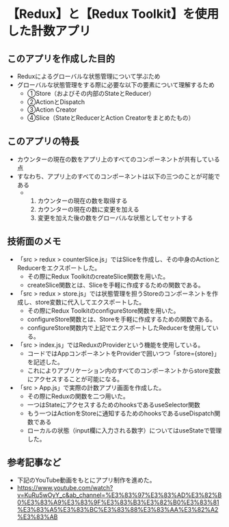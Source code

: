 # 【Redux】と【Redux Toolkit】を使用した計数アプリ

## このアプリを作成した目的
- Reduxによるグローバルな状態管理について学ぶため
- グローバルな状態管理をする際に必要な以下の要素について理解するため
  - ①Store（およびその内部のStateとReducer）
  - ②ActionとDispatch
  - ③Action Creator
  - ④Slice（StateとReducerとAction Creatorをまとめたもの）

## このアプリの特長
- カウンターの現在の数をアプリ上のすべてのコンポーネントが共有している点
- すなわち、アプリ上のすべてのコンポーネントは以下の三つのことが可能である
  - 1. カウンターの現在の数を取得する
    2. カウンターの現在の数に変更を加える
    3. 変更を加えた後の数をグローバルな状態としてセットする

## 技術面のメモ
- 「src > redux > counterSlice.js」ではSliceを作成し、その中身のActionとReducerをエクスポートした。
  - その際にRedux ToolkitのcreateSlice関数を用いた。
  - createSlice関数とは、Sliceを手軽に作成するための関数である。
- 「src > redux > store.js」では状態管理を担うStoreのコンポーネントを作成し、store変数に代入してエクスポートした。
  - その際にRedux ToolkitのconfigureStore関数を用いた。
  - configureStore関数とは、Storeを手軽に作成するための関数である。
  - configureStore関数内で上記でエクスポートしたReducerを使用している。
- 「src > index.js」ではReduxのProviderという機能を使用している。
  - コードではAppコンポーネントをProviderで囲いつつ「store={store}」を記述した。
  - これによりアプリケーション内のすべてのコンポーネントからstore変数にアクセスすることが可能になる。
- 「src > App.js」で実際の計数アプリ画面を作成した。
  - その際にReduxの関数を二つ用いた。
  - 一つはStateにアクセスするためのhooksであるuseSelector関数
  - もう一つはActionをStoreに通知するためのhooksであるuseDispatch関数である
  - ローカルの状態（input欄に入力される数字）についてはuseStateで管理した。

## 参考記事など
- 下記のYouTube動画をもとにアプリ制作を進めた。
- https://www.youtube.com/watch?v=KuRu5wOyY_c&ab_channel=%E3%83%97%E3%83%AD%E3%82%B0%E3%83%A9%E3%83%9F%E3%83%B3%E3%82%B0%E3%83%81%E3%83%A5%E3%83%BC%E3%83%88%E3%83%AA%E3%82%A2%E3%83%AB

